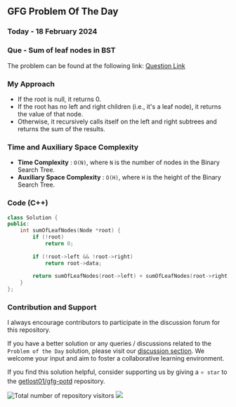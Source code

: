 ## GFG Problem Of The Day

### Today - 18 February 2024
### Que - Sum of leaf nodes in BST
The problem can be found at the following link: [Question Link](https://www.geeksforgeeks.org/problems/sum-of-leaf-nodes-in-bst/1)

### My Approach
- If the root is null, it returns 0.
- If the root has no left and right children (i.e., it's a leaf node), it returns the value of that node.
- Otherwise, it recursively calls itself on the left and right subtrees and returns the sum of the results.

### Time and Auxiliary Space Complexity

- **Time Complexity** : `O(N)`, where `N` is the number of nodes in the Binary Search Tree.
- **Auxiliary Space Complexity** : `O(H)`, where `H` is the height of the Binary Search Tree.

### Code (C++)
```cpp
class Solution {
public:
    int sumOfLeafNodes(Node *root) {
        if (!root)
            return 0;
        
        if (!root->left && !root->right)
            return root->data;
        
        return sumOfLeafNodes(root->left) + sumOfLeafNodes(root->right);
    }
};
```

### Contribution and Support

I always encourage contributors to participate in the discussion forum for this repository.

If you have a better solution or any queries / discussions related to the `Problem of the Day` solution, please visit our [discussion section](https://github.com/getlost01/gfg-potd/discussions). We welcome your input and aim to foster a collaborative learning environment.

If you find this solution helpful, consider supporting us by giving a `⭐ star` to the [getlost01/gfg-potd](https://github.com/getlost01/gfg-potd) repository.

![Total number of repository visitors](https://komarev.com/ghpvc/?username=gl01potdgfg&color=blue&&label=Visitors)
![](https://hit.yhype.me/github/profile?user_id=79409258)


